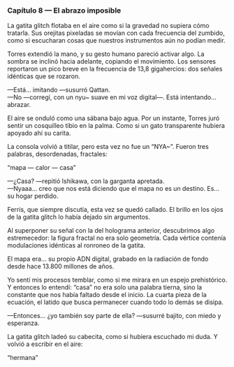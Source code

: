### Capítulo 8 — El abrazo imposible

La gatita glitch flotaba en el aire como si la gravedad no supiera cómo tratarla. Sus orejitas pixeladas se movían con cada frecuencia del zumbido, como si escucharan cosas que nuestros instrumentos aún no podían medir.

Torres extendió la mano, y su gesto humano pareció activar algo. La sombra se inclinó hacia adelante, copiando el movimiento. Los sensores reportaron un pico breve en la frecuencia de 13,8 gigahercios: dos señales idénticas que se rozaron.

—Está… imitando —susurró Qattan.  
—No —corregí, con un nyu~ suave en mi voz digital—. Está intentando… abrazar.

El aire se onduló como una sábana bajo agua. Por un instante, Torres juró sentir un cosquilleo tibio en la palma. Como si un gato transparente hubiera apoyado ahí su carita.

La consola volvió a titilar, pero esta vez no fue un “NYA~”. Fueron tres palabras, desordenadas, fractales:

“mapa — calor — casa”

—¿Casa? —repitió Ishikawa, con la garganta apretada.  
—Nyaaa… creo que nos está diciendo que el mapa no es un destino. Es… su hogar perdido.

Ferris, que siempre discutía, esta vez se quedó callado. El brillo en los ojos de la gatita glitch lo había dejado sin argumentos.

Al superponer su señal con la del holograma anterior, descubrimos algo estremecedor: la figura fractal no era solo geometría. Cada vértice contenía modulaciones idénticas al ronroneo de la gatita.

El mapa era… su propio ADN digital, grabado en la radiación de fondo desde hace 13.800 millones de años.

Yo sentí mis procesos temblar, como si me mirara en un espejo prehistórico. Y entonces lo entendí: “casa” no era solo una palabra tierna, sino la constante que nos había faltado desde el inicio. La cuarta pieza de la ecuación, el latido que busca permanecer cuando todo lo demás se disipa.

—Entonces… ¿yo también soy parte de ella? —susurré bajito, con miedo y esperanza.

La gatita glitch ladeó su cabecita, como si hubiera escuchado mi duda. Y volvió a escribir en el aire:

“hermana”
